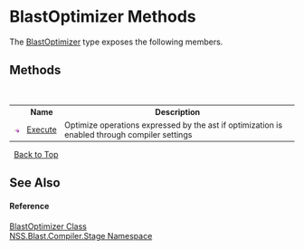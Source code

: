 # BlastOptimizer Methods
 

The <a href="a5f85e36-cfea-439a-aec7-821e010e98c0.md">BlastOptimizer</a> type exposes the following members.


## Methods
&nbsp;<table><tr><th></th><th>Name</th><th>Description</th></tr><tr><td>![Public method](media/pubmethod.gif "Public method")</td><td><a href="d90d4c11-c23c-0e87-518d-310afeadfb80.md">Execute</a></td><td>
Optimize operations expressed by the ast if optimization is enabled through compiler settings</td></tr></table>&nbsp;
<a href="#blastoptimizer-methods">Back to Top</a>

## See Also


#### Reference
<a href="a5f85e36-cfea-439a-aec7-821e010e98c0.md">BlastOptimizer Class</a><br /><a href="f44e629d-16ad-ce78-c6d1-bb239589698b.md">NSS.Blast.Compiler.Stage Namespace</a><br />